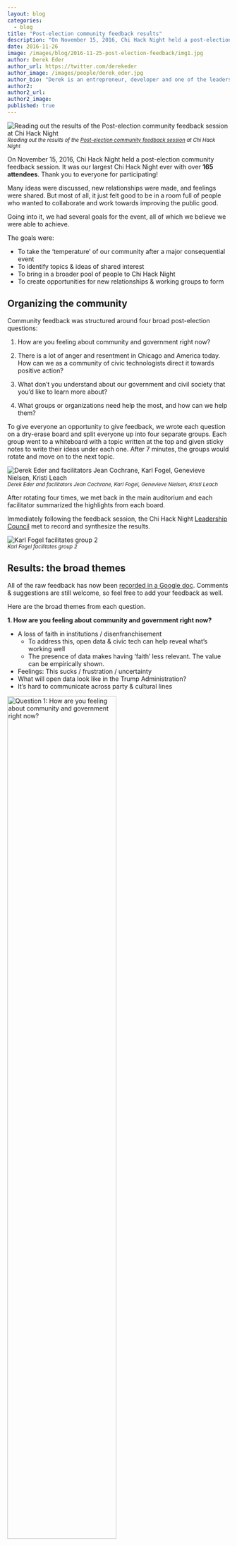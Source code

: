 ```yaml
---
layout: blog
categories: 
  - blog
title: "Post-election community feedback results"
description: "On November 15, 2016, Chi Hack Night held a post-election community feedback session.  It was our largest Chi Hack Night ever with over 165 attendees. Read through the full results and see how our community is planning to adapt to America's new political reality."
date: 2016-11-26
image: /images/blog/2016-11-25-post-election-feedback/img1.jpg
author: Derek Eder
author_url: https://twitter.com/derekeder
author_image: /images/people/derek_eder.jpg
author_bio: "Derek is an entrepreneur, developer and one of the leaders of the civic technology community in Chicago. He is a co-founder and partner at DataMade — a company that tells stories and builds tools with data — and is the lead organizer for Chi Hack Night."
author2: 
author2_url: 
author2_image: 
published: true
---
```


<p class="text-center"><img src="/images/blog/2016-11-25-post-election-feedback/img1.jpg" alt="Reading out the results of the Post-election community feedback session at Chi Hack Night" class="img-thumbnail"/><br />

<small>
    <em>Reading out the results of the <a href='https://chihacknight.org/events/2016/11/15/post-election-community-feedback-session.html'>Post-election community feedback session</a> at Chi Hack Night</em>
</small>
</p>

On November 15, 2016, Chi Hack Night held a post-election community feedback session. It was our largest Chi Hack Night ever with over **165 attendees**. Thank you to everyone for participating!

Many ideas were discussed, new relationships were made, and feelings were shared. But most of all, it just felt good to be in a room full of people who wanted to collaborate and work towards improving the public good.

Going into it, we had several goals for the event, all of which we believe we were able to achieve. 

The goals were:

* To take the ‘temperature’ of our community after a major consequential event
* To identify topics & ideas of shared interest
* To bring in a broader pool of people to Chi Hack Night 
* To create opportunities for new relationships & working groups to form

## Organizing the community

Community feedback was structured around four broad post-election questions:

1. How are you feeling about community and government right now?

2. There is a lot of anger and resentment in Chicago and America today. How can we as a community of civic technologists direct it towards positive action?

3. What don’t you understand about our government and civil society that you’d like to learn more about?

4. What groups or organizations need help the most, and how can we help them?

To give everyone an opportunity to give feedback, we wrote each question on a dry-erase board and split everyone up into four separate groups. Each group went to a whiteboard with a topic written at the top and given sticky notes to write their ideas under each one. After 7 minutes, the groups would rotate and move on to the next topic.

<p class="text-center"><img src="/images/blog/2016-11-25-post-election-feedback/img2.jpg" alt="Derek Eder and facilitators Jean Cochrane, Karl Fogel, Genevieve Nielsen, Kristi Leach" class="img-thumbnail"/><br />

<small>
    <em>Derek Eder and facilitators Jean Cochrane, Karl Fogel, Genevieve Nielsen, Kristi Leach</em>
</small>
</p>

After rotating four times, we met back in the main auditorium and each facilitator summarized the highlights from each board. 

Immediately following the feedback session, the Chi Hack Night [Leadership Council](http://chihacknight.org/leadership-council.html) met to record and synthesize the results.

<p class="text-center"><img src="/images/blog/2016-11-25-post-election-feedback/img3.jpg" alt="Karl Fogel facilitates group 2" class="img-thumbnail"/><br />

<small>
    <em>Karl Fogel facilitates group 2</em>
</small>
</p>

## Results: the broad themes 

All of the raw feedback has now been [recorded in a Google doc](https://docs.google.com/document/d/1LcB5wI43AM7sKwJ7FGJhTVJosH6egBcKKkioSgfoG4w/edit). Comments & suggestions are still welcome, so feel free to add your feedback as well.

Here are the broad themes from each question.

**1. How are you feeling about community and government right now?**

* A loss of faith in institutions / disenfranchisement
    * To address this, open data & civic tech can help reveal what’s working well
    * The presence of data makes having ‘faith’ less relevant. The value can be empirically shown.
* Feelings: This sucks / frustration / uncertainty
* What will open data look like in the Trump Administration?
* It’s hard to communicate across party & cultural lines

<p class="text-center"><img src="/images/blog/2016-11-25-post-election-feedback/img5-1.jpg" alt="Question 1: How are you feeling about community and government right now?" class="img-thumbnail" style='width: 70%;'/><br />

<small>
    <em>Question 1: How are you feeling about community and government right now?</em>
</small>
</p>

**2. There is a lot of anger and resentment in Chicago and America today. How can we as a community of civic technologies direct it towards positive action?**

* We can design neighborhood and community forums
* Fight to end echo chambers
* Publicize civic apps that already exist
* How to convey tone in social media?
* Combating fake news: truth ratings or fact checkers
* Protect the most vulnerable in our society

<p class="text-center"><img src="/images/blog/2016-11-25-post-election-feedback/img5-2.jpg" alt="Question 2: There is a lot of anger and resentment in Chicago and America today. How can we as a community of civic technologies direct it towards positive action?" class="img-thumbnail" style='width: 70%;'/><br />

<small>
    <em>Question 2: There is a lot of anger and resentment in Chicago and America today. How can we as a community of civic technologies direct it towards positive action?</em>
</small>
</p>

**3. What don't you understand about our government and civil society that you'd like to learn more about?**

* The voting process
* How does government work?
* How to participate more in government

<p class="text-center"><img src="/images/blog/2016-11-25-post-election-feedback/img5-3.jpg" alt="Question 3: What don't you understand about our government and civil society that you'd like to learn more about?" class="img-thumbnail" style='width: 70%;'/><br />

<small>
    <em>Question 3: What don't you understand about our government and civil society that you'd like to learn more about?</em>
</small>
</p>

**4. What groups or organizations need help the most and how can we help them?**

Who needs help?

* The LGBTQ community
* Women
* Residents of the rust belt
* Local grassroots organizations
* Climate change victims
* Immigrants
* Recipients of government services
* Targets of Islamophobia

How can we help them?

* Consider alternatives to the false equivalency: those who help and those who are helped
* Don't re-invent the wheel:
    * Connect people with other people, including connect ChiHackNight with other existing communities
    * Breaking down echo chambers (bridging urban-rural, bridging race, bridging etc)
    * Provide support
        * Discussion
        * Safe spaces
* Connect people (especially marginalized groups) with resources/information
    * Create guides
    * Encourage civic engagement by lowering barriers to entry

<p class="text-center"><img src="/images/blog/2016-11-25-post-election-feedback/img5-4.jpg" alt="Question 4: What groups or organizations need help the most and how can we help them?" class="img-thumbnail" style='width: 70%;'/><br />

<small>
    <em>Question 4: What groups or organizations need help the most and how can we help them?</em>
</small>
</p>

## Synthesis: Chi Hack Night’s goals & values

After reading through the feedback, the Chi Hack Night Leadership Council identified the **goals** that we as a community should now strive towards. 

Chi Hack Night will strive to:

* Be a space for discussion and cross-sector connections
* Restore faith in our government and civic institutions
* Commit to fight disenfranchisement
* Facilitate community conversations online, offline & across political, social and geographic boundaries
* Commit to an aggressive campaign to diversify Chi Hack Night
* Get outside of our civic tech bubble
    * Look into satellite / partner events
    * Develop Chi Hack Night press kit to broaden our reach
* Through our presenters and breakout groups, seek to improve:
    * Digital skills (development, implementation, data, cryptography)
    * Civic literacy (how government works and how to participate)
    * Media literacy (data journalism, visualization)
* Provide expertise and guidance on the ethics of using open data & building technology
* Maximize our impact through specialization (tech, policy, events, trainings)

We also revisited our **core values** as a group. To re-affirm, Chi Hack Night is:

* A safe space where all are welcome regardless of race, religion, creed, political ideology or technical ability 
* Governed by the community, open and accountable
* In service of the entire Chicago-land region
* Non-partisan, but not neutral

<p class="text-center"><img src="/images/blog/2016-11-25-post-election-feedback/img4.jpg" alt="Group 4 discusses in the Braintree cafeteria" class="img-thumbnail"/><br />

<small>
    <em>Group 4 discusses in the Braintree cafeteria</em>
</small>
</p>

## Onward

America is a different place than it was less than a month ago. And with this change, Chi Hack Night itself will adapt. It’s what we've always done since we started over 4 ½ years ago, from [rebranding](https://chihacknight.org/blog/2015/05/12/introducing-chi-hack-night.html), to [moving spaces](https://chihacknight.org/blog/2015/12/22/chi-hack-night-2015-year-in-review.html) to [forming our leadership council](https://chihacknight.org/blog/2015/01/06/open-gov-hack-night-2014-year-in-review.html). This is just the latest iteration, and it will not be our last.

On this Thanksgiving break, it’s also important to remember and be thankful for the community we have built. It is something that 165 people spent their Tuesday night with us collaborating, networking, learning and building. 

Our melting pot of technologists, journalists, researchers, government workers, students, advocates and curious citizens creates a space for innovation and collaboration that is both rare and valuable. Our mission to use data and technology to support, and serve the public good is more important now than it ever was.

Now let’s get to work. Thank you again to everyone for participating. And, as always, we’ll see you next Tuesday!